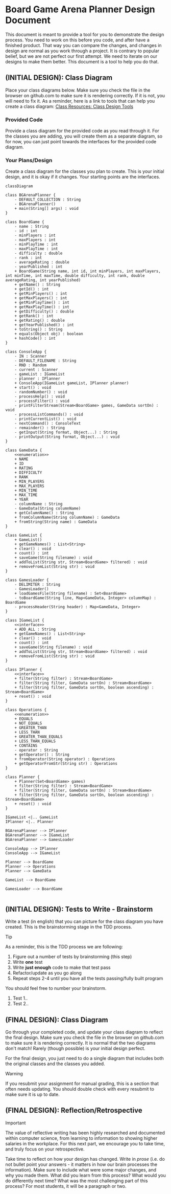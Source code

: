 # Board Game Arena Planner Design Document


This document is meant to provide a tool for you to demonstrate the design process. You need to work on this before you code, and after have a finished product. That way you can compare the changes, and changes in design are normal as you work through a project. It is contrary to popular belief, but we are not perfect our first attempt. We need to iterate on our designs to make them better. This document is a tool to help you do that.


## (INITIAL DESIGN): Class Diagram

Place your class diagrams below. Make sure you check the file in the browser on github.com to make sure it is rendering correctly. If it is not, you will need to fix it. As a reminder, here is a link to tools that can help you create a class diagram: [Class Resources: Class Design Tools](https://github.com/CS5004-khoury-lionelle/Resources?tab=readme-ov-file#uml-design-tools)

### Provided Code

Provide a class diagram for the provided code as you read through it.  For the classes you are adding, you will create them as a separate diagram, so for now, you can just point towards the interfaces for the provided code diagram.



### Your Plans/Design

Create a class diagram for the classes you plan to create. This is your initial design, and it is okay if it changes. Your starting points are the interfaces.

```mermaid
classDiagram

class BGArenaPlanner {
    - DEFAULT_COLLECTION : String
    - BGArenaPlanner()
    + main(String[] args) : void
}

class BoardGame {
    - name : String
    - id : int
    - minPlayers : int
    - maxPlayers : int
    - minPlayTime : int
    - maxPlayTime : int
    - difficulty : double
    - rank : int
    - averageRating : double
    - yearPublished : int
    + BoardGame(String name, int id, int minPlayers, int maxPlayers, int minTime, int maxTime, double difficulty, int rank, double averageRating, int yearPublished)
    + getName() : String
    + getId() : int
    + getMinPlayers() : int
    + getMaxPlayers() : int
    + getMinPlayTime() : int
    + getMaxPlayTime() : int
    + getDifficulty() : double
    + getRank() : int
    + getRating() : double
    + getYearPublished() : int
    + toString() : String
    + equals(Object obj) : boolean
    + hashCode() : int
}

class ConsoleApp {
    - IN : Scanner
    - DEFAULT_FILENAME : String
    - RND : Random
    - current : Scanner
    - gameList : IGameList
    - planner : IPlanner
    + ConsoleApp(IGameList gameList, IPlanner planner)
    + start() : void
    - randomNumber() : void
    - processHelp() : void
    - processFilter() : void
    - printFilterStream(Stream<BoardGame> games, GameData sortOn) : void
    - processListCommands() : void
    - printCurrentList() : void
    - nextCommand() : ConsoleText
    - remainder() : String
    - getInput(String format, Object...) : String
    - printOutput(String format, Object...) : void
}

class GameData {
    <<enumeration>>
    + NAME
    + ID
    + RATING
    + DIFFICULTY
    + RANK
    + MIN_PLAYERS
    + MAX_PLAYERS
    + MIN_TIME
    + MAX_TIME
    + YEAR
    - columnName : String
    - GameData(String columnName)
    + getColumnName() : String
    + fromColumnName(String columnName) : GameData
    + fromString(String name) : GameData
}

class GameList {
    + GameList()
    + getGameNames() : List<String>
    + clear() : void
    + count() : int
    + saveGame(String filename) : void
    + addToList(String str, Stream<BoardGame> filtered) : void
    + removeFromList(String str) : void
}

class GamesLoader {
    - DELIMITER : String
    - GamesLoader()
    + loadGamesFile(String filename) : Set<BoardGame>
    - toBoardGame(String line, Map<GameData, Integer> columnMap) : BoardGame
    - processHeader(String header) : Map<GameData, Integer>
}

class IGameList {
    <<interface>>
    + ADD_ALL : String
    + getGameNames() : List<String>
    + clear() : void
    + count() : int
    + saveGame(String filename) : void
    + addToList(String str, Stream<BoardGame> filtered) : void
    + removeFromList(String str) : void
}

class IPlanner {
    <<interface>>
    + filter(String filter) : Stream<BoardGame>
    + filter(String filter, GameData sortOn) : Stream<BoardGame>
    + filter(String filter, GameData sortOn, boolean ascending) : Stream<BoardGame>
    + reset() : void
}

class Operations {
    <<enumeration>>
    + EQUALS
    + NOT_EQUALS
    + GREATER_THAN
    + LESS_THAN
    + GREATER_THAN_EQUALS
    + LESS_THAN_EQUALS
    + CONTAINS
    - operator : String
    + getOperator() : String
    + fromOperator(String operator) : Operations
    + getOperatorFromStr(String str) : Operations
}

class Planner {
    + Planner(Set<BoardGame> games)
    + filter(String filter) : Stream<BoardGame>
    + filter(String filter, GameData sortOn) : Stream<BoardGame>
    + filter(String filter, GameData sortOn, boolean ascending) : Stream<BoardGame>
    + reset() : void
}

IGameList <|.. GameList
IPlanner <|.. Planner

BGArenaPlanner --> IPlanner
BGArenaPlanner --> IGameList
BGArenaPlanner --> GamesLoader

ConsoleApp --> IPlanner
ConsoleApp --> IGameList

Planner --> BoardGame
Planner --> Operations
Planner --> GameData

GameList --> BoardGame

GamesLoader --> BoardGame


```



## (INITIAL DESIGN): Tests to Write - Brainstorm

Write a test (in english) that you can picture for the class diagram you have created. This is the brainstorming stage in the TDD process.

> [!TIP]
> As a reminder, this is the TDD process we are following:
> 1. Figure out a number of tests by brainstorming (this step)
> 2. Write **one** test
> 3. Write **just enough** code to make that test pass
> 4. Refactor/update  as you go along
> 5. Repeat steps 2-4 until you have all the tests passing/fully built program

You should feel free to number your brainstorm.

1. Test 1..
2. Test 2..




## (FINAL DESIGN): Class Diagram

Go through your completed code, and update your class diagram to reflect the final design. Make sure you check the file in the browser on github.com to make sure it is rendering correctly. It is normal that the two diagrams don't match! Rarely (though possible) is your initial design perfect.

For the final design, you just need to do a single diagram that includes both the original classes and the classes you added.

> [!WARNING]
> If you resubmit your assignment for manual grading, this is a section that often needs updating. You should double check with every resubmit to make sure it is up to date.





## (FINAL DESIGN): Reflection/Retrospective

> [!IMPORTANT]
> The value of reflective writing has been highly researched and documented within computer science, from learning to information to showing higher salaries in the workplace. For this next part, we encourage you to take time, and truly focus on your retrospective.

Take time to reflect on how your design has changed. Write in *prose* (i.e. do not bullet point your answers - it matters in how our brain processes the information). Make sure to include what were some major changes, and why you made them. What did you learn from this process? What would you do differently next time? What was the most challenging part of this process? For most students, it will be a paragraph or two. 
